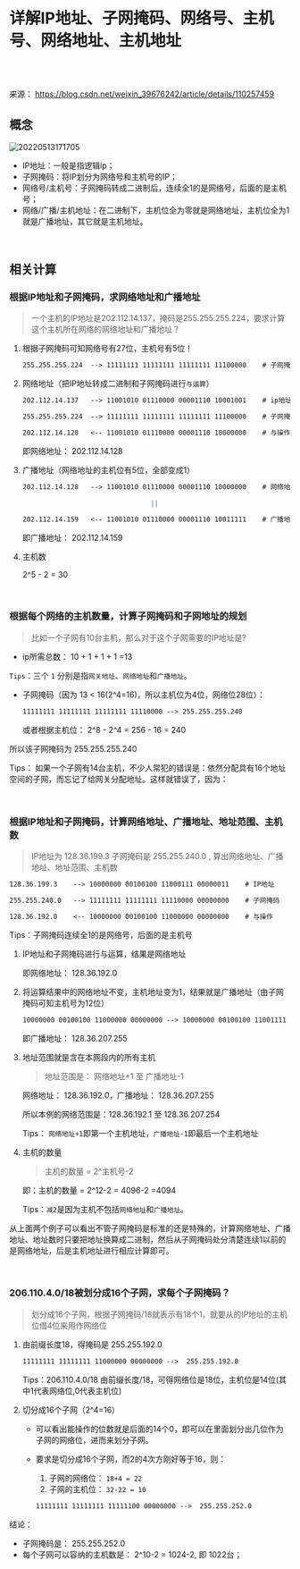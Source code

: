 # 详解IP地址、子网掩码、网络号、主机号、网络地址、主机地址

</br>
</br>

来源： <https://blog.csdn.net/weixin_39676242/article/details/110257459>

## 概念

![20220513171705](https://gitee.com/librarookie/picgo/raw/main/images/20220513171705.png)

- IP地址：一般是指逻辑ip；
- 子网掩码：将IP划分为网络号和主机号的IP；
- 网络号/主机号：子网掩码转成二进制后，连续全1的是网络号，后面的是主机号；
- 网络/广播/主机地址：在二进制下，主机位全为零就是网络地址，主机位全为1就是广播地址，其它就是主机地址。

</br>

## 相关计算

### 根据IP地址和子网掩码，求网络地址和广播地址

> 一个主机的IP地址是202.112.14.137，掩码是255.255.255.224，要求计算这个主机所在网络的网络地址和广播地址？

1. 根据子网掩码可知网络号有27位，主机号有5位！

    ```md
    255.255.255.224  --> 11111111 11111111 11111111 11100000    # 子网掩码
    ```

2. 网络地址（把IP地址转成二进制和子网掩码进行`与运算`）

    ```md
    202.112.14.137   --> 11001010 01110000 00001110 10001001    # ip地址

    255.255.255.224  --> 11111111 11111111 11111111 11100000    # 子网掩码

    202.112.14.128   <-- 11001010 01110000 00001110 10000000    # 与操作
    ```

    即网络地址： 202.112.14.128

3. 广播地址（网络地址的主机位有5位，全部变成1）

    ```md
    202.112.14.128   --> 11001010 01110000 00001110 10000000    # 网络地址

                                    ||

    202.112.14.159   <-- 11001010 01110000 00001110 10011111    # 广播地址
    ```

    即广播地址： 202.112.14.159

4. 主机数

    2^5 - 2 = 30

</br>

### 根据每个网络的主机数量，计算子网掩码和子网地址的规划

> 比如一个子网有10台主机，那么对于这个子网需要的IP地址是?

- ip所需总数：
    10 + 1 + 1 + 1 =13

`Tips`：三个 `1` 分别是指`网关地址`、`网络地址`和`广播地址`。

- 子网掩码（因为 13 < 16(2^4=16)，所以主机位为4位，网络位28位）：

    ```md
    11111111 11111111 11111111 11110000 --> 255.255.255.240
    ```

    或者根据主机位：
    2^8 - 2^4 = 256 - 16 = 240

所以该子网掩码为 255.255.255.240

Tips： 如果一个子网有14台主机，不少人常犯的错误是：依然分配具有16个地址空间的子网，而忘记了给网关分配地址。这样就错误了，因为：

</br>

### 根据IP地址和子网掩码，计算网络地址、广播地址、地址范围、主机数

> IP地址为 128.36.199.3 子网掩码是 255.255.240.0 , 算出网络地址、广播地址、地址范围、主机数

```md
128.36.199.3    --> 10000000 00100100 11000111 00000011    # IP地址

255.255.240.0   --> 11111111 11111111 11110000 00000000    # 子网掩码

128.36.192.0    <-- 10000000 00100100 11000000 00000000    # 与操作
```

Tips：子网掩码连续全1的是网络号，后面的是主机号

1. IP地址和子网掩码进行与运算，结果是网络地址

    即网络地址： 128.36.192.0

2. 将运算结果中的网络地址不变，主机地址变为1，结果就是广播地址（由子网掩码可知主机号为12位）

    ```md
    10000000 00100100 11000000 00000000 --> 10000000 00100100 11001111 11111111 --> 128.36.207.255
    ```

    即广播地址： 128.36.207.255

3. 地址范围就是含在本网段内的所有主机

    > 地址范围是： 网络地址+1 至 广播地址-1

    网络地址： 128.36.192.0，广播地址： 128.36.207.255

    所以本例的网络范围是：128.36.192.1 至 128.36.207.254

    Tips： `网络地址+1`即第一个主机地址，`广播地址-1`即最后一个主机地址

4. 主机的数量

    > 主机的数量 = 2^主机号-2

    即：主机的数量 = 2^12-2 = 4096-2 =4094

    Tips：`减2`是因为主机不包括`网络地址`和`广播地址`。

从上面两个例子可以看出不管子网掩码是标准的还是特殊的，计算网络地址、广播地址、地址数时只要把地址换算成二进制，然后从子网掩码处分清楚连续1以前的是网络地址，后是主机地址进行相应计算即可。

</br>

### 206.110.4.0/18被划分成16个子网，求每个子网掩码？

> 划分成16个子网，根据子网掩码/18就表示有18个1，就要从的IP地址的主机位借4位来用作网络位

1. 由前缀长度18，得掩码是 255.255.192.0

    ```md
    11111111 11111111 11000000 00000000 -->  255.255.192.0
    ```

    Tips：206.110.4.0/18 由前缀长度/18，可得网络位是18位，主机位是14位(其中1代表网络位,0代表主机位)

2. 切分成16个子网（2^4=16）

    - 可以看出能操作的位数就是后面的14个0，即可以在里面划分出几位作为子网的网络位，进而来划分子网。

    - 要求是切分成16个子网，而2的4次方刚好等于16，则：
       1. 子网的网络位： `18+4 = 22`
       2. 子网的主机位： `32-22 = 10`

        ```md
        11111111 11111111 11111100 00000000 -->  255.255.252.0
        ```

结论：

- 子网掩码是： 255.255.252.0
- 每个子网可以容纳的主机数是： 2^10-2 = 1024-2, 即 1022台；
